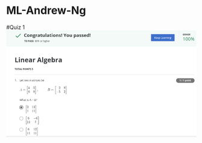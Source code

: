 # ML-Andrew-Ng
#Quiz 1
![t1.png](https://github.com/AyaKhaledYousef/ML-Andrew-Ng/blob/main/Week%201/Linear%20Algebra/ml1.png)
